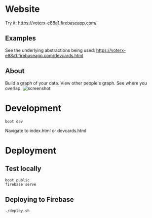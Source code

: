 # Website

Try it:
https://voterx-e88a1.firebaseapp.com/

## Examples

See the underlying abstractions being used:
https://voterx-e88a1.firebaseapp.com/devcards.html

## About

Build a graph of your data.
View other people's graph.
See where you overlap.
![screenshot](//voterx-e88a1.firebaseapp.com/screenshot.png)

# Development

    boot dev

Navigate to index.html or devcards.html

# Deployment

## Test locally

    boot public
    firebase serve

## Deploying to Firebase

    ./deploy.sh
